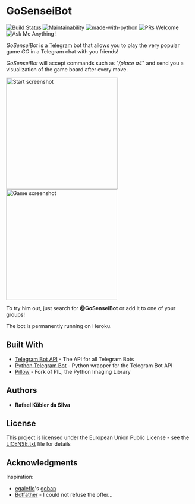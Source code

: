 # GoSenseiBot

[![Build Status](https://travis-ci.org/RafaelKuebler/GoBot.png?branch=master)](https://travis-ci.org/RafaelKuebler/GoBot)
[![Maintainability](https://api.codeclimate.com/v1/badges/54cc8e07132596a725d3/maintainability)](https://codeclimate.com/github/RafaelKuebler/GoBot/maintainability)
[![made-with-python](https://img.shields.io/badge/Made%20with-Python-1f425f.svg)](https://www.python.org/)
![PRs Welcome](https://img.shields.io/badge/PRs-welcome-brightgreen.svg?style=flat-square)
![Ask Me Anything !](https://img.shields.io/badge/Ask%20me-anything-1abc9c.svg)

*GoSenseiBot* is a [Telegram](https://telegram.org/) bot that allows you to play the very
popular game *GO* in a Telegram chat with you friends!

*GoSenseiBot* will accept commands such as "*/place a4*" and send
you a visualization of the game board after every move.

<img alt="Start screenshot" src="https://user-images.githubusercontent.com/9216979/49282745-35360200-f490-11e8-8718-fd7966f7330d.jpeg" width="300"> <img alt="Game screenshot" src="https://user-images.githubusercontent.com/9216979/49282878-89d97d00-f490-11e8-86d9-ec2906ee5583.jpg" width="298">

To try him out, just search for **@GoSenseiBot** or add it to one of your groups!

The bot is permanently running on Heroku.

## Built With

* [Telegram Bot API](https://core.telegram.org/bots/api) - The API for all Telegram Bots
* [Python Telegram Bot](https://github.com/python-telegram-bot/python-telegram-bot) - Python wrapper for the Telegram Bot API
* [Pillow](https://python-pillow.org/) - Fork of PIL, the Python Imaging Library

## Authors

* **Rafael Kübler da Silva**

## License

This project is licensed under the European Union Public License - see the [LICENSE.txt](LICENSE.txt) file for details

## Acknowledgments

Inspiration:
* [egaleflo](https://github.com/eagleflo)'s [goban](https://github.com/eagleflo/goban)
* [Botfather](https://telegram.me/BotFather) - I could not refuse the offer...
